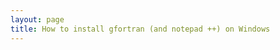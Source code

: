 ```yaml
---
layout: page
title: How to install gfortran (and notepad ++) on Windows
---
```


<!-- For Linux users, you might already have gfotran installed in your system. -->
<!-- If not, you should be able to install it using a package management. -->
<!-- For Mac users, I'd recommend you to use [homebrew](https://brew.sh) to install gfortran if it were not available in your system. -->

<!-- This page is to illustrate how to install [gfortran](https://gcc.gnu.org/fortran/) in Windows system -->
<!-- (actually Windows 10) to run [transformation.f]({% link /programs/transform.f %}). -->


<!-- ### First step: follow this [link](https://gcc.gnu.org/wiki/GFortran) to gfortran page. If this link is broken, search gfortran in Google. -->
<!-- The page you should be looking for is something like below: -->
<!-- <img src="/images/InstallGfortranWindow/1.png" width="450"> -->

<!-- In the above, find the link to 'binaries' in the red box and click on it. -->

<!-- ### Second step: in the opened page, find the link in the red box as in the below figure and click on it. -->

<!-- <img src="/images/InstallGfortranWindow/2.png" width="800"> -->

<!-- A file named "gfortran-windows-20140629.exe" will be downloaded (caution, that's a 100 MB file.) -->

<!-- ### Third step: -->

<!-- Double click the downloaded file, you'll see something like below: -->

<!-- <img src="/images/InstallGfortranWindow/3.png" width="500"> -->


<!-- ### Fourth step: -->

<!-- Once that's installed, install [notepad++](https://notepad-plus-plus.org) - click on the download banner in that page. -->

<!-- <img src="/images/InstallGfortranWindow/4.png" width="500"> -->


<!-- ### Fifth step: -->

<!-- Click **next** until you complete the installation ... -->

<!-- <img src="/images/InstallGfortranWindow/5-1.png" width="500"> -->


<!-- ### Sixth step -->

<!-- Open (or download) [transformation.f]({% link /programs/transform.f %}). -->
<!-- Copy and paste the source code to your computer using the **notepad++**. -->

<!-- <img src="/images/InstallGfortranWindow/6-5.png" width="800"> -->

<!-- <img src="/images/InstallGfortranWindow/6-6.png" width="800"> -->

<!-- Once you save it with a proper extension, (*.f) the source code opened in notepad window will be syntax-highlighted something like below: -->

<!-- <img src="/images/InstallGfortranWindow/6-7.png" width="800"> -->

<!-- ### Seventh step -->

<!-- Open the command prompt. There can be various ways to reach. I followed two steps: -->
<!-- 1. I used the search icon in the bottom right corner: -->

<!-- <img src="/images/InstallGfortranWindow/7-1.png" width="800"> -->

<!-- 2. Then I typed 'cmd' to open the command promprt. -->

<!-- <img src="/images/InstallGfortranWindow/7-2.png" width="800"> -->

<!-- ### Eighth step -->

<!-- In the command prompt, you should change the current working directory to where you saved 'transformation.f' file. -->
<!-- I saved it under -->
<!-- ``` -->
<!-- e:\test\ -->
<!-- ``` -->

<!-- So I changed the current working directory as in below: -->

<!-- <img src="/images/InstallGfortranWindow/8-1.png" width="800"> -->

<!-- With **dir** command, you can check if the file is correctly located. -->


<!-- With that, now you have to compile the source code and execute the program using gfortran such as -->

<!-- <img src="/images/InstallGfortranWindow/8-2.png" width="800"> -->


<!-- You might want to check if the result changes as you put different in-plane rotation angle. -->
